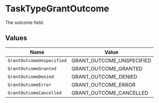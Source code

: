 # TaskTypeGrantOutcome

The outcome field.


## Values

| Name                      | Value                     |
| ------------------------- | ------------------------- |
| `GrantOutcomeUnspecified` | GRANT_OUTCOME_UNSPECIFIED |
| `GrantOutcomeGranted`     | GRANT_OUTCOME_GRANTED     |
| `GrantOutcomeDenied`      | GRANT_OUTCOME_DENIED      |
| `GrantOutcomeError`       | GRANT_OUTCOME_ERROR       |
| `GrantOutcomeCancelled`   | GRANT_OUTCOME_CANCELLED   |